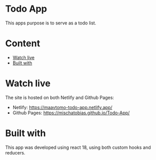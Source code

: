 # Todo App

This apps purpose is to serve as a todo list.

# Content

- [Watch live](#watch-live)
- [Built with](#built-with)

# Watch live

The site is hosted on both Netlify and Github Pages:

- Netlify: https://maavtomo-todo-app.netlify.app/
- Github Pages: https://mischatobias.github.io/Todo-App/

# Built with

This app was developed using react 18, using both custom hooks and reducers.
